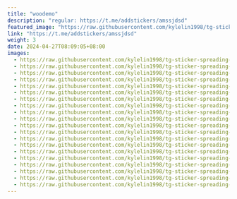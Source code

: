 ```yaml
---
title: "woodemo"
description: "regular: https://t.me/addstickers/amssjdsd"
featured_image: "https://raw.githubusercontent.com/kylelin1998/tg-sticker-spreading-worldwide-images/main/img/9bdc0e5f-02fa-4118-8e22-189540ae823c.jpg"
link: "https://t.me/addstickers/amssjdsd"
weight: 3
date: 2024-04-27T08:09:05+08:00
images:
  - https://raw.githubusercontent.com/kylelin1998/tg-sticker-spreading-worldwide-images/main/img/9bdc0e5f-02fa-4118-8e22-189540ae823c.jpg
  - https://raw.githubusercontent.com/kylelin1998/tg-sticker-spreading-worldwide-images/main/img/711ae32f-e7ca-4029-b920-1d8915f6a0eb.jpg
  - https://raw.githubusercontent.com/kylelin1998/tg-sticker-spreading-worldwide-images/main/img/0ec09f67-fb6b-4387-b967-aeda47693f99.jpg
  - https://raw.githubusercontent.com/kylelin1998/tg-sticker-spreading-worldwide-images/main/img/d175f154-feb2-4930-9bdd-8407749736bf.jpg
  - https://raw.githubusercontent.com/kylelin1998/tg-sticker-spreading-worldwide-images/main/img/30ef36f2-af80-4806-9be4-343db10703d1.jpg
  - https://raw.githubusercontent.com/kylelin1998/tg-sticker-spreading-worldwide-images/main/img/667af10e-31e3-4a0f-9c85-5d3c6f71f324.jpg
  - https://raw.githubusercontent.com/kylelin1998/tg-sticker-spreading-worldwide-images/main/img/2cb86346-bc62-459a-b9f2-3e7a159de575.jpg
  - https://raw.githubusercontent.com/kylelin1998/tg-sticker-spreading-worldwide-images/main/img/3c384c29-1699-4075-9805-9115ae8ee0dd.jpg
  - https://raw.githubusercontent.com/kylelin1998/tg-sticker-spreading-worldwide-images/main/img/acb8a9e6-0e59-4241-a00c-c3ec55d44f74.jpg
  - https://raw.githubusercontent.com/kylelin1998/tg-sticker-spreading-worldwide-images/main/img/f818e698-bb03-48f5-b5d3-7be2c0f1cc6c.jpg
  - https://raw.githubusercontent.com/kylelin1998/tg-sticker-spreading-worldwide-images/main/img/4649e51a-1849-44de-ac4b-e4e946ed2e26.jpg
  - https://raw.githubusercontent.com/kylelin1998/tg-sticker-spreading-worldwide-images/main/img/9bdeb6b7-834b-4864-b064-9f36d9dba4f7.jpg
  - https://raw.githubusercontent.com/kylelin1998/tg-sticker-spreading-worldwide-images/main/img/b3506acf-d335-4a57-a591-836911b72962.jpg
  - https://raw.githubusercontent.com/kylelin1998/tg-sticker-spreading-worldwide-images/main/img/a1c0cd07-c1d6-4f47-b13d-f4ddb47ea342.jpg
  - https://raw.githubusercontent.com/kylelin1998/tg-sticker-spreading-worldwide-images/main/img/6cadc8c6-8fda-433f-8cd2-afe9435851a5.jpg
  - https://raw.githubusercontent.com/kylelin1998/tg-sticker-spreading-worldwide-images/main/img/35ac65da-3a4d-4ffb-9e47-bcc7ee145ae1.jpg
  - https://raw.githubusercontent.com/kylelin1998/tg-sticker-spreading-worldwide-images/main/img/ad72decf-2a33-4c5c-8f5d-a19552e2326e.jpg
  - https://raw.githubusercontent.com/kylelin1998/tg-sticker-spreading-worldwide-images/main/img/420f846a-d728-4fb3-b0c6-57b2cc122bac.jpg
  - https://raw.githubusercontent.com/kylelin1998/tg-sticker-spreading-worldwide-images/main/img/c69998cc-0456-49f1-9bbc-23f8ea1bf43c.jpg
  - https://raw.githubusercontent.com/kylelin1998/tg-sticker-spreading-worldwide-images/main/img/93de939b-fa37-4956-8a4b-dd3fb2d8a05a.jpg
---
```

